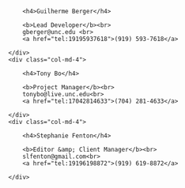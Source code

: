 <div class="row-fluid">
	<div class="col-md-4">
	
		<h4>Guilherme Berger</h4>

		<b>Lead Developer</b><br>
		gberger@unc.edu <br>
		<a href="tel:19195937618">(919) 593-7618</a>
	
	</div>
	<div class="col-md-4">

		<h4>Tony Bo</h4>

		<b>Project Manager</b><br>
		tonybo@live.unc.edu<br>
		<a href="tel:17042814633">(704) 281-4633</a>
		
	</div>
	<div class="col-md-4">

		<h4>Stephanie Fenton</h4>

		<b>Editor &amp; Client Manager</b><br>
		slfenton@gmail.com<br>
		<a href="tel:19196198872">(919) 619-8872</a>
		
	</div>
</div>
